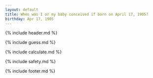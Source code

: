 ```yaml
---
layout: default
title: When was I or my baby conceived if born on April 17, 1905?
birthday: Apr 17, 1905
---
```


{% include header.md %}

{% include guess.md %}

{% include calculate.md %}

{% include safety.md %}

{% include footer.md %}



